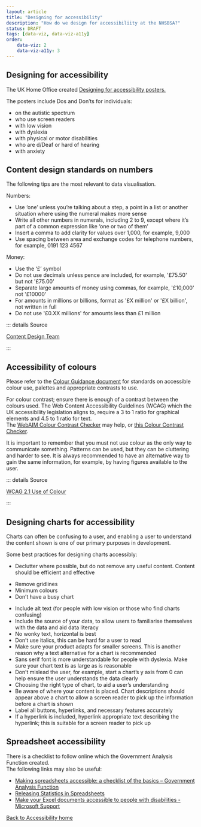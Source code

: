 ```yaml
---
layout: article
title: "Designing for accessibility"
description: "How do we design for accessibiliity at the NHSBSA?"
status: DRAFT
tags: [data-viz, data-viz-a11y]
order:
    data-viz: 2
    data-viz-a11y: 3
---
```

## Designing for accessibility  

The UK Home Office created [Designing for accessibility posters.][home office posters] 

The posters include Dos and Don’ts for individuals:  
- on the autistic spectrum
- who use screen readers
- with low vision
- with dyslexia
- with physical or motor disabilities
- who are d/Deaf or hard of hearing
- with anxiety  
  
## Content design standards on numbers  

The following tips are the most relevant to data visualisation.  

Numbers:  
- Use ‘one’ unless you’re talking about a step, a point in a list or another situation where using the numeral makes more sense 
- Write all other numbers in numerals, including 2 to 9, except where it’s part of a common expression like ‘one or two of them’ 
- Insert a comma to add clarity for values over 1,000, for example, 9,000
- Use spacing between area and exchange codes for telephone numbers, for example, 0191 123 4567  

Money:
- Use the ‘£’ symbol  
- Do not use decimals unless pence are included, for example, '£75.50' but not '£75.00' 
- Separate large amounts of money using commas, for example, '£10,000' not '£10000' 
- For amounts in millions or billions, format as '£X million' or '£X billion', not written in full 
- Do not use '£0.XX millions' for amounts less than £1 million  

::: details Source
 
[Content Design Team ][numbers 1]

::: 


## Accessibility of colours  
Please refer to the [Colour Guidance document][colour guide] for standards on accessible colour use, palettes and appropriate contrasts to use.  


For colour contrast; ensure there is enough of a contrast between the colours used. The Web Content Accessibility Guidelines (WCAG) which the UK accessibility legislation aligns to, require a 3 to 1 ratio for graphical elements and 4.5 to 1 ratio for text.  
The [WebAIM Colour Contrast Checker][webaim 1] may help, or [this Colour Contrast Checker][webaim 2].  

  
It is important to remember that you must not use colour as the only way to communicate something. Patterns can be used, but they can be cluttering and harder to see. It is always recommended to have an alternative way to gain the same information, for example, by having figures available to the user.  
  
::: details Source
 
[WCAG 2.1 Use of Colour][use of colour]

:::



## Designing charts for accessibility  
  
Charts can often be confusing to a user, and enabling a user to understand the content shown is one of our primary purposes in development.  

Some best practices for designing charts accessibly:  
- Declutter where possible, but do not remove any useful content. Content should be efficient and effective
* Remove gridlines 
* Minimum colours
* Don’t have a busy chart  
- Include alt text (for people with low vision or those who find charts confusing)
- Include the source of your data, to allow users to familiarise themselves with the data and aid data literacy
- No wonky text, horizontal is best
- Don’t use italics, this can be hard for a user to read
- Make sure your product adapts for smaller screens. This is another reason why a text alternative for a chart is recommended
- Sans serif font is more understandable for people with dyslexia. Make sure your chart text is as large as is reasonable
- Don’t mislead the user, for example, start a chart’s y axis from 0 can help ensure the user understands the data clearly
- Choosing the right type of chart, to aid a user’s understanding
- Be aware of where your content is placed. Chart descriptions should appear above a chart to allow a screen reader to pick up the information before a chart is shown
- Label all buttons, hyperlinks, and necessary features accurately
- If a hyperlink is included, hyperlink appropriate text describing the hyperlink; this is suitable for a screen reader to pick up

## Spreadsheet accessibility  
  
There is a checklist to follow online which the Government Analysis Function created.  
The following links may also be useful:  
- [Making spreadsheets accessible: a checklist of the basics – Government Analysis Function][gov 1]
- [Releasing Statistics in Spreadsheets][gov 2] 
- [Make your Excel documents accessible to people with disabilities - Microsoft Support][microsoft]  
  
    
[Back to Accessibility home](../accessibility/a11y.md)



[home office posters]: https://github.com/UKHomeOffice/posters/blob/master/accessibility/dos-donts/posters_en-UK/accessibility-posters-set.pdf
[gov 1]: https://analysisfunction.civilservice.gov.uk/policy-store/making-spreadsheets-accessible-a-brief-checklist-of-the-basics/
[gov 2]: https://analysisfunction.civilservice.gov.uk/policy-store/releasing-statistics-in-spreadsheets/
[microsoft]: https://support.microsoft.com/en-us/office/make-your-excel-documents-accessible-to-people-with-disabilities-6cc05fc5-1314-48b5-8eb3-683e49b3e593
[numbers 1]: https://nhsbsauk.sharepoint.com/sites/digital-and-online-team/SitePages/Content-design.aspx
[colour guide]: https://nhsbsauk.sharepoint.com/:w:/s/DataWarehouse/EWnzcrx3hS5Ps6KWq07Bc4sBuz2WdMKfQVGR3Q39JEzE8A?e=iiBhv6
[webaim 1]: https://webaim.org/resources/contrastchecker/
[webaim 2]: https://contrastchecker.com/
[use of colour]: https://www.w3.org/TR/WCAG21/#use-of-color